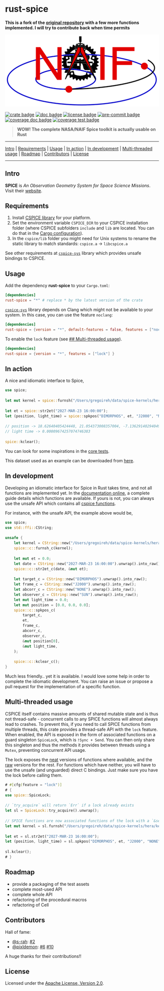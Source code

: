 # rust-spice

**This is a fork of the [original repository](https://github.com/GregoireHENRY/rust-spice) with a few more functions implemented. I will try to contribute back when time permits**

[![logo image]][repository link]

[![crate badge]][crate link]
[![doc badge]][doc link]
[![license badge]][license link]
[![pre-commit badge]][pre-commit link]
[![coverage doc badge]][coverage doc link]
[![coverage test badge]][coverage test link]

> **WOW! The complete NASA/NAIF Spice toolkit is actually usable on Rust**

---

[Intro](#intro) |
[Requirements](#requirements) |
[Usage](#usage) |
[In action](#in-action) |
[In development](#in-development) |
[Multi-threaded usage](#multi-threaded-usage) |
[Roadmap](#roadmap) |
[Contributors](#contributors) |
[License](#license)

---

## Intro

**SPICE** is _An Observation Geometry System for Space Science Missions_. Visit
their [website][naif link].

## Requirements

1. Install [CSPICE library][cspice install link] for your platform.
2. Set the environment variable `CSPICE_DIR` to your CSPICE installation folder
   (where CSPICE subfolders `include` and `lib` are located. You can do that in the
   [Cargo configuration][config doc]).
3. In the `cspice/lib` folder you might need for Unix systems to rename the
   static library to match standards: `cspice.a` -> `libcspice.a`

See other requirements at [`cspice-sys`][cspice-sys link] library which provides
unsafe bindings to CSPICE.

## Usage

Add the dependency **rust-spice** to your `Cargo.toml`:

```toml
[dependencies]
rust-spice = "*" # replace * by the latest version of the crate
```

[`cspice-sys`][cspice-sys link] library depends on Clang which might not be
available to your system. In this case, you can use the feature `noclang`:

```toml
[dependencies]
rust-spice = {version = "*", default-features = false, features = ["noclang"] }
```

To enable the `lock` feature (see [## Multi-threaded usage](#multi-threaded-usage)).

```toml
[dependencies]
rust-spice = {version = "*", features = ["lock"] }
```

## In action

A nice and idiomatic interface to Spice,

```rust
use spice;

let mut kernel = spice::furnsh("/Users/gregoireh/data/spice-kernels/hera/kernels/mk/hera_study_PO_EMA_2024.tm");

let et = spice::str2et("2027-MAR-23 16:00:00");
let (position, light_time) = spice::spkpos("DIMORPHOS", et, "J2000", "NONE", "SUN");

// position -> 18.62640405424448, 21.054373008357004, -7.136291402940499
// light time -> 0.00009674257074746383

spice::kclear();
```

You can look for some inspirations in the [core tests][core tests link].

This dataset used as an example can be downloaded from
[here](https://s2e2.cosmos.esa.int/bitbucket/projects/SPICE_KERNELS/repos/hera/browse).

## In development

Developing an idiomatic interface for Spice in Rust takes time, and not all
functions are implemented yet. In the [documentation online][doc link], a
complete guide details which functions are available. If yours is not, you can
always use the unsafe API which contains all [cspice functions][cspice api].

For instance, with the unsafe API, the example above would be,

```rust
use spice;
use std::ffi::CString;

unsafe {
    let kernel = CString::new("/Users/gregoireh/data/spice-kernels/hera/kernels/mk/hera_study_PO_EMA_2024.tm").unwrap().into_raw();
    spice::c::furnsh_c(kernel);

    let mut et = 0.0;
    let date = CString::new("2027-MAR-23 16:00:00").unwrap().into_raw();
    spice::c::str2et_c(date, &mut et);

    let target_c = CString::new("DIMORPHOS").unwrap().into_raw();
    let frame_c = CString::new("J2000").unwrap().into_raw();
    let abcorr_c = CString::new("NONE").unwrap().into_raw();
    let observer_c = CString::new("SUN").unwrap().into_raw();
    let mut light_time = 0.0;
    let mut position = [0.0, 0.0, 0.0];
    spice::c::spkpos_c(
        target_c,
        et,
        frame_c,
        abcorr_c,
        observer_c,
        &mut position[0],
        &mut light_time,
    );

    spice::c::kclear_c();
}
```

Much less friendly.. yet it is available. I would love some help in order to
complete the idiomatic development. You can raise an issue or propose a pull
request for the implementation of a specific function.

## Multi-threaded usage

CSPICE itself contains massive amounts of shared mutable state and is thus not thread-safe - concurrent
calls to any SPICE functions will almost always lead to crashes. To prevent this, if you need
to call SPICE functions from multiple threads, this crate provides a thread-safe API with the `lock`
feature. When enabled, the API is exposed in the form of associated functions on a guard singleton
`SpiceLock`, which is `!Sync + Send`. You can then only share this singleton and thus the methods it
provides between threads using a `Mutex`, preventing concurrent API usage.

The lock exposes the [neat][neat link] versions of functions where available, and the [raw][raw link] versions for the rest.
For functions which have neither, you will have to use the unsafe (and unguarded) direct C bindings.
Just make sure you have the lock before calling them.

```rust
# #[cfg(feature = "lock")]
# {
use spice::SpiceLock;

// `try_acquire` will return `Err` if a lock already exists
let sl = SpiceLock::try_acquire().unwrap();

// SPICE functions are now associated functions of the lock with a `&self` arg
let mut kernel = sl.furnsh("/Users/gregoireh/data/spice-kernels/hera/kernels/mk/hera_study_PO_EMA_2024.tm");

let et = sl.str2et("2027-MAR-23 16:00:00");
let (position, light_time) = sl.spkpos("DIMORPHOS", et, "J2000", "NONE", "SUN");

sl.kclear();
# }
```

## Roadmap

- provide a packaging of the test assets
- complete most-used API
- complete whole API
- refactoring of the procedural macros
- refactoring of Cell

## Contributors

Hall of fame:

- [@s-rah][s-rah url]: [#2][PR 2]
- [@pixldemon][pixldemon url]: [#6][PR 6] [#10][PR 10]

A huge thanks for their contributions!!

## License

Licensed under the [Apache License, Version 2.0][license link].

[repository link]: https://github.com/GregoireHENRY/rust-spice
[logo image]: https://raw.githubusercontent.com/GregoireHENRY/rust-spice/main/rust-spice/rsc/img/logo_bg.png
[crate link]: https://crates.io/crates/rust-spice
[crate badge]: https://img.shields.io/crates/v/rust-spice.svg
[doc link]: https://docs.rs/rust-spice
[doc badge]: https://docs.rs/rust-spice/badge.svg
[license link]: https://raw.githubusercontent.com/GregoireHENRY/rust-spice/main/LICENSE
[license badge]: https://img.shields.io/badge/License-Apache%202.0-blue.svg
[pre-commit link]: https://pre-commit.com
[pre-commit badge]: https://img.shields.io/badge/pre--commit-enabled-brightgreen?logo=pre-commit&logoColor=white
[coverage doc badge]: https://img.shields.io/badge/Documentation-100%25-brightgreen
[coverage doc link]: https://docs.rs/crate/rust-spice
[coverage test badge]: https://img.shields.io/badge/Tests-90%25-green
[coverage test link]: https://docs.rs/crate/rust-spice
[core tests link]: https://github.com/GregoireHENRY/rust-spice/tree/main/rust-spice/tests/core/mod.rs
[naif link]: https://naif.jpl.nasa.gov/naif
[cspice api]: https://naif.jpl.nasa.gov/pub/naif/toolkit_docs/C/cspice/index.html
[cspice install link]: https://naif.jpl.nasa.gov/naif/toolkit_C.html
[cspice-sys link]: https://github.com/jacob-pro/cspice-rs/tree/master/cspice-sys
[config doc]: https://doc.rust-lang.org/cargo/reference/config.html
[raw link]: https://docs.rs/rust-spice/latest/spice/core/raw/index.html
[neat link]: https://docs.rs/rust-spice/latest/spice/core/neat/index.html
[s-rah url]: https://github.com/s-rah
[pixldemon url]: https://github.com/pixldemon
[PR 2]: https://github.com/GregoireHENRY/rust-spice/pull/2
[PR 6]: https://github.com/GregoireHENRY/rust-spice/pull/6
[PR 10]: https://github.com/GregoireHENRY/rust-spice/pull/10
